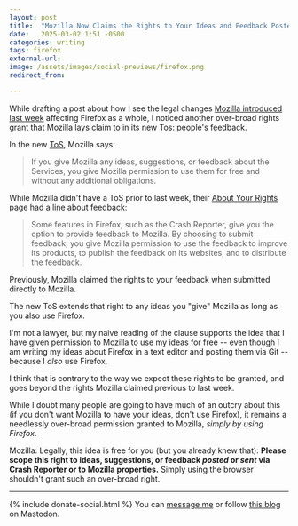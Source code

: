 ```yaml
---
layout: post
title:  "Mozilla Now Claims the Rights to Your Ideas and Feedback Posted Anywhere on the Web, as Long as You Use Firefox"
date:   2025-03-02 1:51 -0500
categories: writing
tags: firefox
external-url: 
image: /assets/images/social-previews/firefox.png
redirect_from: 

---
```


While drafting a post about how I see the legal changes [Mozilla introduced last week](https://blog.mozilla.org/en/products/firefox/firefox-news/firefox-terms-of-use/) affecting Firefox as a whole, I noticed another over-broad rights grant that Mozilla lays claim to in its new Tos: people's feedback.

In the new [ToS](https://www.mozilla.org/about/legal/terms/firefox/), Mozilla says:

> If you give Mozilla any ideas, suggestions, or feedback about the Services, you give Mozilla permission to use them for free and without any additional obligations.

While Mozilla didn't have a ToS prior to last week, their [About Your Rights](https://archive.ph/iLRyr) page had a line about feedback:

> Some features in Firefox, such as the Crash Reporter, give you the option to provide feedback to Mozilla. By choosing to submit feedback, you give Mozilla permission to use the feedback to improve its products, to publish the feedback on its websites, and to distribute the feedback.

Previously, Mozilla claimed the rights to your feedback when submitted directly to Mozilla. 

The new ToS extends that right to any ideas you "give" Mozilla as long as you also use Firefox.

I'm not a lawyer, but my naive reading of the clause supports the idea that I have given permission to Mozilla to use my ideas for free -- even though I am writing my ideas about Firefox in a text editor and posting them via Git -- because I *also* use Firefox. 

I think that is contrary to the way we expect these rights to be granted, and goes beyond the rights Mozilla claimed previous to last week. 

While I doubt many people are going to have much of an outcry about this (if you don't want Mozilla to have your ideas, don't use Firefox), it remains a needlessly over-broad permission granted to Mozilla, *simply by using Firefox*. 

Mozilla: Legally, this idea is free for you (but you already knew that): **Please scope this right to ideas, suggestions, or feedback *posted* or *sent* via Crash Reporter or to Mozilla properties.** Simply using the browser shouldn't grant such an over-broad right.

---

{% include donate-social.html %} You can [message me](https://mastodon.social/@yoasif) or follow [this blog](https://mastodon.social/@quippdblog) on Mastodon.
